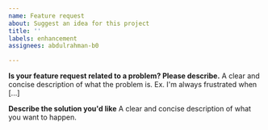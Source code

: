 ```yaml
---
name: Feature request
about: Suggest an idea for this project
title: ''
labels: enhancement
assignees: abdulrahman-b0

---
```


**Is your feature request related to a problem? Please describe.**
A clear and concise description of what the problem is. Ex. I'm always frustrated when [...]

**Describe the solution you'd like**
A clear and concise description of what you want to happen.
